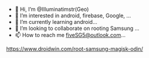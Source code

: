 - 👋 Hi, I’m @Illuminatimstr(Geo) 
- 👀 I’m interested in android, firebase, Google, ...
- 🌱 I’m currently learning android...
- 💞️ I’m looking to collaborate on rooting Samsung ...
- 📫 How to reach me fiveSG5@outlook.com...

<!---
Illuminatimstr/Illuminatimstr is a ✨ special ✨ repository because its `README.md` (this file) appears on your GitHub profile.
You can click the Preview link to take a look at your changes.
--->
https://www.droidwin.com/root-samsung-magisk-odin/

